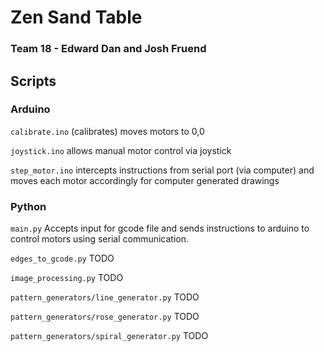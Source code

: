 # Zen Sand Table
### Team 18 - Edward Dan and Josh Fruend

## Scripts
### Arduino
`calibrate.ino` (calibrates) moves motors to 0,0

`joystick.ino` allows manual motor control via joystick

`step_motor.ino` intercepts instructions from serial port (via computer) and moves each motor accordingly for computer generated drawings

### Python

`main.py` Accepts input for gcode file and sends instructions to arduino to control motors using serial communication.

`edges_to_gcode.py` TODO 

`image_processing.py` TODO

`pattern_generators/line_generator.py` TODO

`pattern_generators/rose_generator.py` TODO

`pattern_generators/spiral_generator.py` TODO